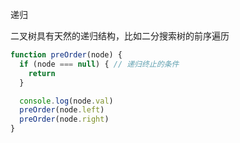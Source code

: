 递归

二叉树具有天然的递归结构，比如二分搜索树的前序遍历

```ts
function preOrder(node) {
  if (node === null) { // 递归终止的条件
    return
  }

  console.log(node.val)
  preOrder(node.left)
  preOrder(node.right)
}
```